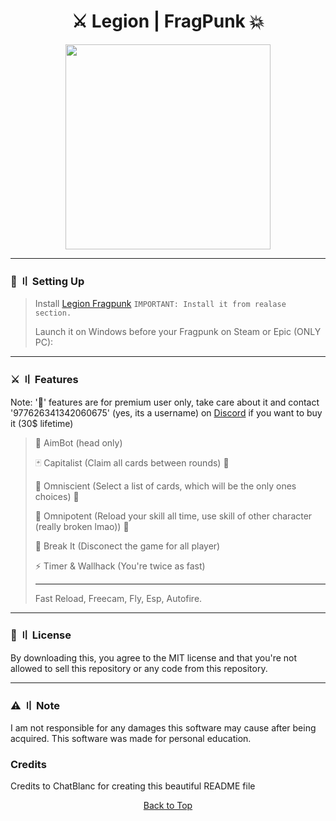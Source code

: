 <h1 align="center">
⚔️ Legion | FragPunk 💥
</h1>

<p align="center"> 
  <kbd>
<img src="https://raw.githubusercontent.com/chatblancdsc/assets/refs/heads/main/legion.jpeg" width="328"></img>
  </kbd>
</p>

---

### 📁  〢 Setting Up

> Install [Legion Fragpunk](https://github.com/chatblancdsc/legion-fragpunk/releases) `IMPORTANT: Install it from realase section.`
>
> Launch it on Windows before your Fragpunk on Steam or Epic (ONLY PC):

---

### ⚔️ 〢 Features

Note: '💎' features are for premium user only, take care about it and contact '977626341342060675' (yes, its a username) on [Discord](https://discord.com/users/977626341342060675) if you want to buy it (30$ lifetime)

> 🚀 AimBot (head only)
>
> 🃏 Capitalist (Claim all cards between rounds) 💎
>
> 🧘 Omniscient (Select a list of cards, which will be the only ones choices) 💎
>
> 🗿 Omnipotent (Reload your skill all time, use skill of other character (really broken lmao)) 💎
>
> 🔨 Break It (Disconect the game for all player)
>
> ⚡ Timer & Wallhack (You're twice as fast)
>
> ------
>
> Fast Reload, Freecam, Fly, Esp, Autofire.

---

### 📜 〢 License

By downloading this, you agree to the MIT license and that you're not allowed to sell this repository or any code from this repository.

<a id="note"></a>

---

### ⚠️ 〢 Note

I am not responsible for any damages this software may cause after being acquired. This software was made for personal education.

### Credits

Credits to ChatBlanc for creating this beautiful README file

<p align="center"><a href=#top>Back to Top</a></p>
